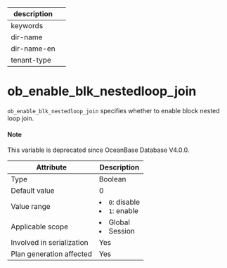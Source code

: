 |description||
|---|---|
|keywords||
|dir-name||
|dir-name-en||
|tenant-type||

ob_enable_blk_nestedloop_join
==================================================

`ob_enable_blk_nestedloop_join` specifies whether to enable block nested loop join.

<main id="notice" type='explain'>
  <h4>Note</h4>
  <p>This variable is deprecated since OceanBase Database V4.0.0. </p>
</main>


| **Attribute** | **Description** |
|----------|------------------------------------------------------------------------------------------------------------|
| Type | Boolean |
| Default value | 0 |
| Value range | </li><li> `0`: disable   </li><li> `1`: enable |
| Applicable scope | </li><li> Global   </li><li> Session |
| Involved in serialization | Yes |
| Plan generation affected | Yes |

